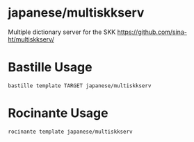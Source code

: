# japanese/multiskkserv
Multiple dictionary server for the SKK
https://github.com/sina-ht/multiskkserv/

# Bastille Usage
```shell
bastille template TARGET japanese/multiskkserv
```

# Rocinante Usage
```shell
rocinante template japanese/multiskkserv
```
